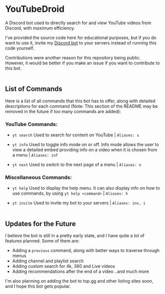# YouTubeDroid
A Discord bot used to directly search for and view YouTube videos from Discord, with maximum efficiency.

I've provided the source code here for educational purposes, but if you do want to use it, invite my [Discord bot](https://discord.com/api/oauth2/authorize?client_id=722011282068209736&permissions=8&scope=bot) to your servers instead of running this code yourself.

Contributions were another reason for this repository being public. However, it would be better if you make an issue if you want to contribute to this bot.
\
&nbsp;
## List of Commands

Here is a list of all commands that this bot has to offer, along with detailed descriptions for each command (Note: This section of the README may be removed in the future if too many commands are added):

### YouTube Commands:

- `yt search` Used to search for content on YouTube | `Aliases: s`

- `yt info` Used to toggle info mode on or off. Info mode allows the user to view a detailed embed providing info on a video when it is chosen from a menu | `Aliases: inf`

- `yt next` Used to switch to the next page of a menu | `Aliases: n`

### Miscellaneous Commands:

- `yt help` Used to display the help menu. It can also display info on how to use commands, by using `yt help <command>` | `Aliases: h`

- `yt invite` Used to invite my bot to your servers | `Aliases: inv, i`
\
&nbsp;
## Updates for the Future

I believe the bot is still in a pretty early state, and I have quite a lot of features planned. Some of them are:

- Adding a `previous` command, along with better ways to traverse through menus
- Adding channel and playlist search
- Adding custom search for 4k, 360 and Live videos
- Adding recommendations after the end of a video ..and much more

I'm also planning on adding the bot to top.gg and other listing sites soon, and I hope this bot gets popular.
